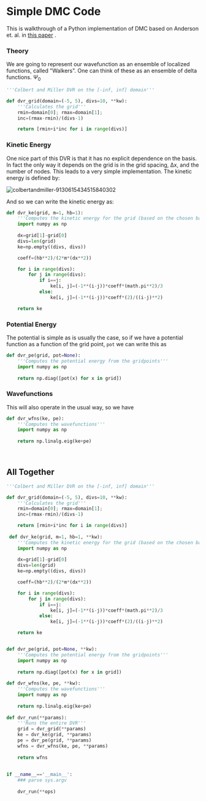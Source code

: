 <a id="colbert-and-miller-1d-dvr" style="width:0;height:0;margin:0;padding:0;">&zwnj;</a>
<script type="text/javascript" async
  src="https://cdnjs.cloudflare.com/ajax/libs/mathjax/2.7.5/MathJax.js?config=TeX-MML-AM_CHTML">
</script>
# Simple DMC Code

This is walkthrough of a Python implementation of DMC based on Anderson et. al. in  [this paper](https://aip.scitation.org/doi/10.1063/1.432868) .

### Theory

We are going to represent our wavefunction as an ensemble of localized functions, called "Walkers".  One can think of these as an ensemble of delta functions.
$\Psi_0$

```python
'''Colbert and Miller DVR on the [-inf, inf] domain'''

def dvr_grid(domain=(-5, 5), divs=10, **kw):
    '''Calculates the grid'''
    rmin=domain[0]; rmax=domain[1];
    inc=(rmax-rmin)/(divs-1)

    return [rmin+i*inc for i in range(divs)]
```

### Kinetic Energy

One nice part of this DVR is that it has no explicit dependence on the basis. In fact the only way it depends on the grid is in the grid spacing, Δx, and the number of nodes. This leads to a very simple implementation. The kinetic energy  is defined by:

![colbertandmiller-9130615434515840302](img/colbertandmiller-9130615434515840302.png) 	

And so we can write the kinetic energy as:

```python
def dvr_ke(grid, m=1, hb=1):
	'''Computes the kinetic energy for the grid (based on the chosen basis)'''
	import numpy as np
	
	dx=grid[1]-grid[0]
	divs=len(grid)
	ke=np.empty((divs, divs))

	coeff=(hb**2)/(2*m*(dx**2))

	for i in range(divs):
		for j in range(divs):
			if i==j:
				ke[i, j]=(-1**(i-j))*coeff*(math.pi**2)/3
			else:
				ke[i, j]=(-1**(i-j))*coeff*(2)/((i-j)**2)

	return ke
```

### Potential Energy

The potential is simple as is usually the case, so if we have a potential function as a function of the grid point,  ```pot```  we can write this as

```python
def dvr_pe(grid, pot=None):
	'''Computes the potential energy from the gridpoints'''
	import numpy as np
	
	return np.diag([pot(x) for x in grid])
```

### Wavefunctions

This will also operate in the usual way, so we have 

```python
def dvr_wfns(ke, pe):
	'''Computes the wavefunctions'''
	import numpy as np
	
	return np.linalg.eig(ke+pe)
```

<a id="all-together" style="width:0;height:0;margin:0;padding:0;">&zwnj;</a>

## All Together

```python
'''Colbert and Miller DVR on the [-inf, inf] domain'''

def dvr_grid(domain=(-5, 5), divs=10, **kw):
    '''Calculates the grid'''
    rmin=domain[0]; rmax=domain[1];
    inc=(rmax-rmin)/(divs-1)

    return [rmin+i*inc for i in range(divs)]
    
 def dvr_ke(grid, m=1, hb=1, **kw):
	'''Computes the kinetic energy for the grid (based on the chosen basis)'''
	import numpy as np
	
	dx=grid[1]-grid[0]
	divs=len(grid)
	ke=np.empty((divs, divs))

	coeff=(hb**2)/(2*m*(dx**2))

	for i in range(divs):
		for j in range(divs):
			if i==j:
				ke[i, j]=(-1**(i-j))*coeff*(math.pi**2)/3
			else:
				ke[i, j]=(-1**(i-j))*coeff*(2)/((i-j)**2)

	return ke


def dvr_pe(grid, pot=None, **kw):
	'''Computes the potential energy from the gridpoints'''
	import numpy as np
	
	return np.diag([pot(x) for x in grid])
	
def dvr_wfns(ke, pe, **kw):
	'''Computes the wavefunctions'''
	import numpy as np
	
	return np.linalg.eig(ke+pe)
	
def dvr_run(**params):
	'''Runs the entire DVR'''
	grid = dvr_grid(**params)
	ke = dvr_ke(grid, **params)
	pe = dvr_pe(grid, **params)
	wfns = dvr_wfns(ke, pe, **params)
	
	return wfns
	
	
if __name__=='__main__':
	### parse sys.argv
	
	dvr_run(**ops)
```